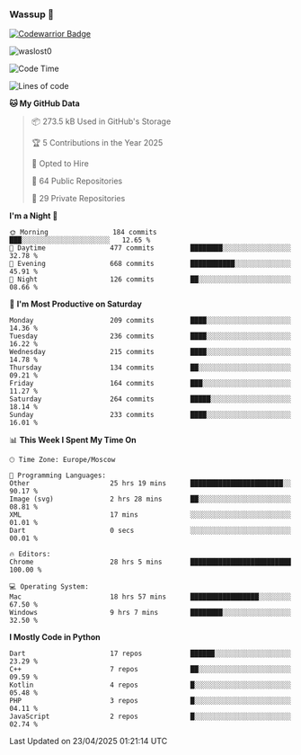 ### Wassup 👋

[![Codewarrior Badge](https://www.codewars.com/users/waslost/badges/small)](https://www.codewars.com/users/waslost)

<p align="left"> <img src="https://komarev.com/ghpvc/?username=waslost0" alt="waslost0" /></p>

<!--START_SECTION:waka-->
![Code Time](http://img.shields.io/badge/Code%20Time-5%2C624%20hrs%204%20mins-blue)

![Lines of code](https://img.shields.io/badge/From%20Hello%20World%20I%27ve%20Written-1.5%20million%20lines%20of%20code-blue)

**🐱 My GitHub Data** 

> 📦 273.5 kB Used in GitHub's Storage 
 > 
> 🏆 5 Contributions in the Year 2025
 > 
> 💼 Opted to Hire
 > 
> 📜 64 Public Repositories 
 > 
> 🔑 29 Private Repositories 
 > 
**I'm a Night 🦉** 

```text
🌞 Morning                184 commits         ███░░░░░░░░░░░░░░░░░░░░░░   12.65 % 
🌆 Daytime                477 commits         ████████░░░░░░░░░░░░░░░░░   32.78 % 
🌃 Evening                668 commits         ███████████░░░░░░░░░░░░░░   45.91 % 
🌙 Night                  126 commits         ██░░░░░░░░░░░░░░░░░░░░░░░   08.66 % 
```
📅 **I'm Most Productive on Saturday** 

```text
Monday                   209 commits         ████░░░░░░░░░░░░░░░░░░░░░   14.36 % 
Tuesday                  236 commits         ████░░░░░░░░░░░░░░░░░░░░░   16.22 % 
Wednesday                215 commits         ████░░░░░░░░░░░░░░░░░░░░░   14.78 % 
Thursday                 134 commits         ██░░░░░░░░░░░░░░░░░░░░░░░   09.21 % 
Friday                   164 commits         ███░░░░░░░░░░░░░░░░░░░░░░   11.27 % 
Saturday                 264 commits         █████░░░░░░░░░░░░░░░░░░░░   18.14 % 
Sunday                   233 commits         ████░░░░░░░░░░░░░░░░░░░░░   16.01 % 
```


📊 **This Week I Spent My Time On** 

```text
🕑︎ Time Zone: Europe/Moscow

💬 Programming Languages: 
Other                    25 hrs 19 mins      ███████████████████████░░   90.17 % 
Image (svg)              2 hrs 28 mins       ██░░░░░░░░░░░░░░░░░░░░░░░   08.81 % 
XML                      17 mins             ░░░░░░░░░░░░░░░░░░░░░░░░░   01.01 % 
Dart                     0 secs              ░░░░░░░░░░░░░░░░░░░░░░░░░   00.01 % 

🔥 Editors: 
Chrome                   28 hrs 5 mins       █████████████████████████   100.00 % 

💻 Operating System: 
Mac                      18 hrs 57 mins      █████████████████░░░░░░░░   67.50 % 
Windows                  9 hrs 7 mins        ████████░░░░░░░░░░░░░░░░░   32.50 % 
```

**I Mostly Code in Python** 

```text
Dart                     17 repos            ██████░░░░░░░░░░░░░░░░░░░   23.29 % 
C++                      7 repos             ██░░░░░░░░░░░░░░░░░░░░░░░   09.59 % 
Kotlin                   4 repos             █░░░░░░░░░░░░░░░░░░░░░░░░   05.48 % 
PHP                      3 repos             █░░░░░░░░░░░░░░░░░░░░░░░░   04.11 % 
JavaScript               2 repos             █░░░░░░░░░░░░░░░░░░░░░░░░   02.74 % 
```




 Last Updated on 23/04/2025 01:21:14 UTC
<!--END_SECTION:waka-->

